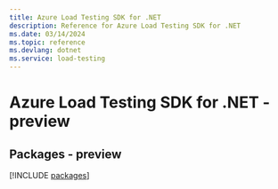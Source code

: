 ```yaml
---
title: Azure Load Testing SDK for .NET
description: Reference for Azure Load Testing SDK for .NET
ms.date: 03/14/2024
ms.topic: reference
ms.devlang: dotnet
ms.service: load-testing
---
```

# Azure Load Testing SDK for .NET - preview
## Packages - preview
[!INCLUDE [packages](load-testing-index.md)]